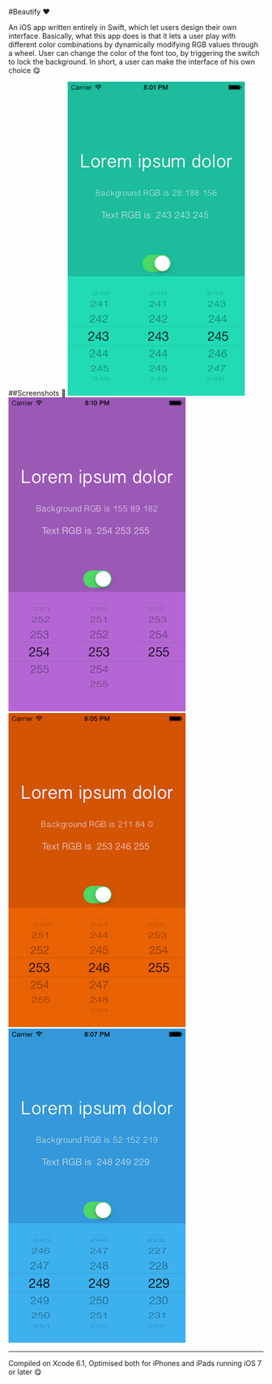 #Beautify :heart:

An iOS app written entirely in Swift, which let users design their own interface. 
Basically, what this app does is that it lets a user play with different color combinations by dynamically modifying RGB
values through a wheel. User can change the color of the font too, by triggering the switch to lock the background. 
In short, a user can make the interface of his own choice :yum:

##Screenshots :movie_camera:
<img src="Screenshots/shot1.png" alt="Launch Screen"> <img src="Screenshots/shot3.png" alt="Launch Screen"> 
<img src="Screenshots/shot2.png" alt="Launch Screen"> <img src="Screenshots/shot4.png" alt="Launch Screen">

---
Compiled on Xcode 6.1, Optimised both for iPhones and iPads running iOS 7 or later :yum:
